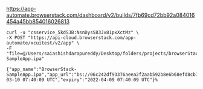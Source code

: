 https://app-automate.browserstack.com/dashboard/v2/builds/7fb69cd72bb92a084016454a45bb854016026813

```
curl -u "csservice_5kdSJB:NsnDysS83Jv81pxXctMz" \
-X POST "https://api-cloud.browserstack.com/app-automate/xcuitest/v2/app" \
-F "file=@/Users/saiashishdarapureddy/Desktop/folders/projects/browserStackAppAutomate/BrowserStack-SampleApp.ipa"
```

```
{"app_name":"BrowserStack-SampleApp.ipa","app_url":"bs://06c242df93376aeea2f2aab592b8e6b68efd8cb7","app_version":"1.0","app_id":"06c242df93376aeea2f2aab592b8e6b68efd8cb7","uploaded_at":"2022-03-10 07:40:09 UTC","expiry":"2022-04-09 07:40:09 UTC"}%
```
